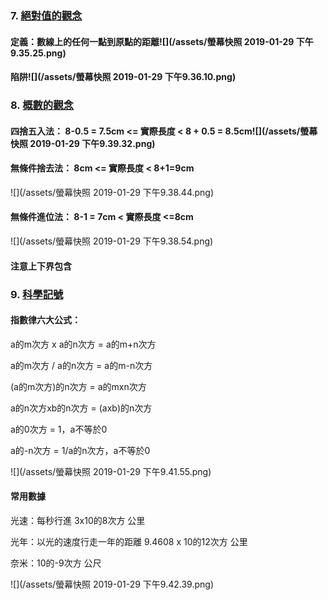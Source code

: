 ### 7. [絕對值的觀念](https://www.youtube.com/watch?v=oS89vqulsRY&list=PLi6W4agASPdwfSUpCLlNiUINPJeb6P4Eg&index=7)

#### 定義：數線上的任何一點到原點的距離![](/assets/螢幕快照 2019-01-29 下午9.35.25.png)

#### 陷阱![](/assets/螢幕快照 2019-01-29 下午9.36.10.png)

### 8. [概數的觀念](https://www.youtube.com/watch?v=LI8vJkyu41M&index=8&list=PLi6W4agASPdwfSUpCLlNiUINPJeb6P4Eg)

#### 四捨五入法： 8-0.5 = 7.5cm &lt;= 實際長度 &lt; 8 + 0.5 = 8.5cm![](/assets/螢幕快照 2019-01-29 下午9.39.32.png)

#### 無條件捨去法： 8cm &lt;= 實際長度 &lt; 8+1=9cm

![](/assets/螢幕快照 2019-01-29 下午9.38.44.png)

#### 無條件進位法： 8-1 = 7cm &lt; 實際長度 &lt;=8cm

![](/assets/螢幕快照 2019-01-29 下午9.38.54.png)

#### 注意上下界包含

### 9. [科學記號](https://www.youtube.com/watch?v=WLddhhvAYqk&index=9&list=PLi6W4agASPdwfSUpCLlNiUINPJeb6P4Eg)

#### 指數律六大公式：

a的m次方 x a的n次方 = a的m+n次方

a的m次方 / a的n次方 = a的m-n次方

\(a的m次方\)的n次方 = a的mxn次方

a的n次方xb的n次方 = \(axb\)的n次方

a的0次方 = 1，a不等於0

a的-n次方 = 1/a的n次方，a不等於0

![](/assets/螢幕快照 2019-01-29 下午9.41.55.png)

#### 常用數據

光速：每秒行進 3x10的8次方 公里

光年：以光的速度行走一年的距離 9.4608 x 10的12次方 公里

奈米：10的-9次方 公尺

![](/assets/螢幕快照 2019-01-29 下午9.42.39.png)

### 



